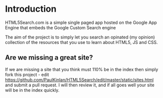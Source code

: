 Introduction
============

HTML5Search.com is a simple single paged app hosted on the Google App Engine that embeds the Google Custom Search engine

The aim of the project is to simply let you search an opinated (my opinion) collection of the resources that you use to learn about HTML5, JS and CSS.

Are we missing a great site?
----------------------------

If we are missing a site that you think must 110% be in the index then simply fork this project - edit https://github.com/PaulKinlan/HTML5Search/edit/master/static/sites.html and submit a pull request.  I will then review it, and if all goes well your site will be in the index quickly.